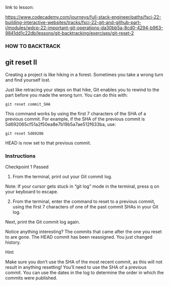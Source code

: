 link to lesson:

https://www.codecademy.com/journeys/full-stack-engineer/paths/fscj-22-building-interactive-websites/tracks/fscj-22-git-and-github-part-i/modules/wdcp-22-important-git-operations-da30bb5a-8cd0-4294-b963-9841dd1c22db/lessons/git-backtracking/exercises/git-reset-2


### HOW TO BACKTRACK

## git reset II

Creating a project is like hiking in a forest. Sometimes you take a wrong turn and find yourself lost.

Just like retracing your steps on that hike, Git enables you to rewind to the part before you made the wrong turn. You can do this with:

```
git reset commit_SHA

```
This command works by using the first 7 characters of the SHA of a previous commit. For example, if the SHA of the previous commit is 5d692065cf51a2f50ea8e7b19b5a7ae512f633ba, use:

```
git reset 5d69206

```
HEAD is now set to that previous commit.


### Instructions
Checkpoint 1 Passed
1. From the terminal, print out your Git commit log.

Note: If your cursor gets stuck in “git log” mode in the terminal, press q on your keyboard to escape.

2. From the terminal, enter the command to reset to a previous commit, using the first 7 characters of one of the past commit SHAs in your Git log.

Next, print the Git commit log again.

Notice anything interesting? The commits that came after the one you reset to are gone. The HEAD commit has been reassigned. You just changed history.

Hint

Make sure you don’t use the SHA of the most recent commit, as this will not result in anything resetting! You’ll need to use the SHA of a previous commit. You can use the dates in the log to determine the order in which the commits were published.

